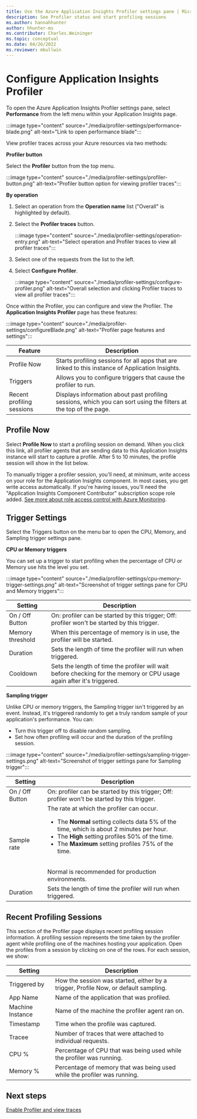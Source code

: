 ```yaml
---
title: Use the Azure Application Insights Profiler settings pane | Microsoft Docs
description: See Profiler status and start profiling sessions
ms.author: hannahhunter
author: hhunter-ms
ms.contributor: Charles.Weininger
ms.topic: conceptual
ms.date: 04/26/2022
ms.reviewer: mbullwin
---
```


# Configure Application Insights Profiler

To open the Azure Application Insights Profiler settings pane, select **Performance** from the left menu within your Application Insights page.

:::image type="content" source="./media/profiler-settings/performance-blade.png" alt-text="Link to open performance blade":::

View profiler traces across your Azure resources via two methods: 

**Profiler button** 

Select the **Profiler** button from the top menu.

  :::image type="content" source="./media/profiler-settings/profiler-button.png" alt-text="Profiler button option for viewing profiler traces":::

**By operation**

1. Select an operation from the **Operation name** list ("Overall" is highlighted by default).
1. Select the **Profiler traces** button.
   
   :::image type="content" source="./media/profiler-settings/operation-entry.png" alt-text="Select operation and Profiler traces to view all profiler traces":::

1. Select one of the requests from the list to the left.
1. Select **Configure Profiler**.

   :::image type="content" source="./media/profiler-settings/configure-profiler.png" alt-text="Overall selection and clicking Profiler traces to view all profiler traces":::

Once within the Profiler, you can configure and view the Profiler. The **Application Insights Profiler** page has these features:

:::image type="content" source="./media/profiler-settings/configureBlade.png" alt-text="Profiler page features and settings":::

| Feature | Description |
|-|-|
Profile Now | Starts profiling sessions for all apps that are linked to this instance of Application Insights.
Triggers | Allows you to configure triggers that cause the profiler to run. 
Recent profiling sessions | Displays information about past profiling sessions, which you can sort using the filters at the top of the page.

## Profile Now
Select **Profile Now** to start a profiling session on demand. When you click this link, all profiler agents that are sending data to this Application Insights instance will start to capture a profile. After 5 to 10 minutes, the profile session will show in the list below.

To manually trigger a profiler session, you'll need, at minimum, *write* access on your role for the Application Insights component. In most cases, you get write access automatically. If you're having issues, you'll need the "Application Insights Component Contributor" subscription scope role added. [See more about role access control with Azure Monitoring](./resources-roles-access-control.md).

## Trigger Settings

Select the Triggers button on the menu bar to open the CPU, Memory, and Sampling trigger settings pane. 

**CPU or Memory triggers**

You can set up a trigger to start profiling when the percentage of CPU or Memory use hits the level you set.

:::image type="content" source="./media/profiler-settings/cpu-memory-trigger-settings.png" alt-text="Screenshot of trigger settings pane for CPU and Memory triggers":::

| Setting | Description |
|-|-|
On / Off Button | On: profiler can be started by this trigger; Off: profiler won't be started by this trigger.
Memory threshold | When this percentage of memory is in use, the profiler will be started.
Duration | Sets the length of time the profiler will run when triggered.
Cooldown | Sets the length of time the profiler will wait before checking for the memory or CPU usage again after it's triggered.

**Sampling trigger**

Unlike CPU or memory triggers, the Sampling trigger isn't triggered by an event. Instead, it's triggered randomly to get a truly random sample of your application's performance. You can:
- Turn this trigger off to disable random sampling.
- Set how often profiling will occur and the duration of the profiling session. 

:::image type="content" source="./media/profiler-settings/sampling-trigger-settings.png" alt-text="Screenshot of trigger settings pane for Sampling trigger":::

| Setting | Description |
|-|-|
On / Off Button | On: profiler can be started by this trigger; Off: profiler won't be started by this trigger.
Sample rate | The rate at which the profiler can occur. </br> <ul><li>The **Normal** setting collects data 5% of the time, which is about 2 minutes per hour.</li><li>The **High** setting profiles 50% of the time.</li><li>The **Maximum** setting profiles 75% of the time.</li></ul> </br> Normal is recommended for production environments.
Duration | Sets the length of time the profiler will run when triggered.

## Recent Profiling Sessions
This section of the Profiler page displays recent profiling session information. A profiling session represents the time taken by the profiler agent while profiling one of the machines hosting your application. Open the profiles from a session by clicking on one of the rows. For each session, we show:

| Setting | Description |
|-|-|
Triggered by | How the session was started, either by a trigger, Profile Now, or default sampling. 
App Name | Name of the application that was profiled.
Machine Instance | Name of the machine the profiler agent ran on.
Timestamp | Time when the profile was captured.
Tracee | Number of traces that were attached to individual requests.
CPU % | Percentage of CPU that was being used while the profiler was running.
Memory % | Percentage of memory that was being used while the profiler was running.

## Next steps
[Enable Profiler and view traces](profiler-overview.md?toc=/azure/azure-monitor/toc.json)

[profiler-on-demand]: ./media/profiler-settings/Profiler-on-demand.png
[performance-blade]: ./media/profiler-settings/performance-blade.png
[configure-profiler-page]: ./media/profiler-settings/configureBlade.png
[trigger-settings-flyout]: ./media/profiler-settings/CPUTrigger.png
[create-performance-test]: ./media/profiler-settings/new-performance-test.png
[configure-performance-test]: ./media/profiler-settings/configure-performance-test.png
[load-test-queued]: ./media/profiler-settings/load-test-queued.png
[load-test-in-progress]: ./media/profiler-settings/load-test-inprogress.png
[enable-app-insights]: ./media/profiler-settings/enable-app-insights-blade-01.png
[update-site-extension]: ./media/profiler-settings/update-site-extension-01.png
[change-and-save-appinsights]: ./media/profiler-settings/change-and-save-appinsights-01.png
[app-settings-for-profiler]: ./media/profiler-settings/appsettings-for-profiler-01.png
[check-for-extension-update]: ./media/profiler-settings/check-extension-update-01.png
[profiler-timeout]: ./media/profiler-settings/profiler-timeout.png

